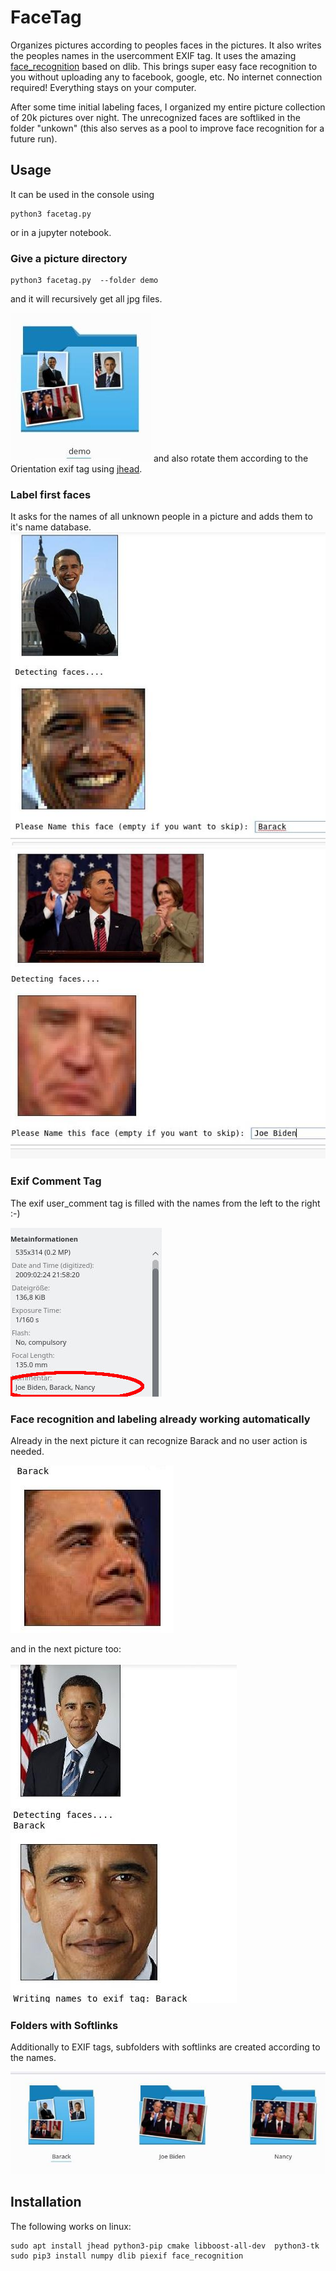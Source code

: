 # FaceTag

Organizes pictures according to peoples faces in the pictures. It also writes the peoples names in the usercomment EXIF tag. It uses the amazing [face_recognition](https://github.com/ageitgey/face_recognition) based on dlib. 
This brings super easy face recognition to you without uploading any to facebook, google, etc. No internet connection required! Everything stays on your computer.


After some time initial labeling faces, I organized my entire picture collection of 20k pictures over night. The unrecognized faces are softliked in the folder "unkown" (this also serves as a pool to improve face recognition for a future run).


## Usage

It can be used in the console using
```
python3 facetag.py
```
or in a jupyter notebook.



### Give a picture directory
```
python3 facetag.py  --folder demo
```
and it will recursively get all jpg files.

![](res/pics.jpg)
and also rotate them according to the Orientation exif tag using [jhead](http://www.sentex.net/~mwandel/jhead/).

### Label first faces 
It asks for the names of all unknown people in a picture and adds them to it's name database.
![](res/demo1.jpg)
![](res/demo2.jpg)
### Exif Comment Tag
The exif user_comment tag is filled with the names from the left to the right :-) 

![](res/exif.jpg)

### Face recognition and labeling already working automatically
Already in the next picture it can recognize Barack and no user action is needed.

![](res/demo3.jpg)

and in the next picture too:

![](res/demo6.jpg)

### Folders with Softlinks  
Additionally to EXIF tags, subfolders with softlinks are created according to the names.

![](res/folders.jpg)




## Installation

The following works on linux:
```
sudo apt install jhead python3-pip cmake libboost-all-dev  python3-tk
sudo pip3 install numpy dlib piexif face_recognition
```
